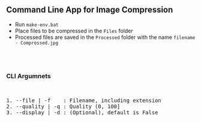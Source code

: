 ## **Command Line App for Image Compression**

- Run `make-env.bat`
- Place files to be compressed in the `Files` folder
- Processed files are saved in the `Processed` folder with the name `filename - Compressed.jpg`

<br>
<br>

### **CLI Argumnets**
<br>
<pre>
1. --file | -f    : Filename, including extension
2. --quality | -q : Quality (0, 100]
3. --display | -d : (Optional), default is False
</pre>

